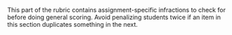 This part of the rubric contains assignment-specific infractions to check for before doing general scoring.
Avoid penalizing students twice if an item in this section duplicates something in the next.
